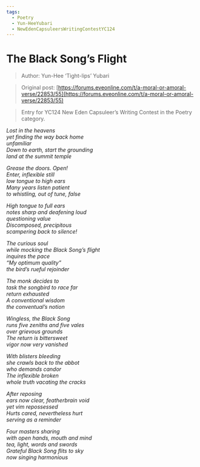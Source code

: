 ```yaml
---
tags:
  - Poetry
  - Yun-HeeYubari 
  - NewEdenCapsuleersWritingContestYC124
---
```


# The Black Song’s Flight

> Author: Yun-Hee ‘Tight-lips’ Yubari 

> Original post: [https://forums.eveonline.com/t/a-moral-or-amoral-verse/22853/55](https://forums.eveonline.com/t/a-moral-or-amoral-verse/22853/55)

> Entry for YC124 New Eden Capsuleer’s Writing Contest in the Poetry category.


<i>
Lost in the heavens<br>
yet finding the way back home<br>
unfamiliar<br>
Down to earth, start the grounding<br>
land at the summit temple<br>

Grease the doors. Open!<br>
Enter, inflexible still<br>
low tongue to high ears<br>
Many years listen patient<br>
to whistling, out of tune, false<br>

High tongue to full ears<br>
notes sharp and deafening loud<br>
questioning value<br>
Discomposed, precipitous<br>
scampering back to silence!<br>

The curious soul<br>
while mocking the Black Song’s flight<br>
inquires the pace<br>
“My optimum quality”<br>
the bird’s rueful rejoinder<br>

The monk decides to<br>
task the songbird to race far<br>
return exhausted<br>
A conventional wisdom<br>
the conventual’s notion<br>

Wingless, the Black Song<br>
runs five zeniths and five vales<br>
over grievous grounds<br>
The return is bittersweet<br>
vigor now very vanished<br>

With blisters bleeding<br>
she crawls back to the abbot<br>
who demands candor<br>
The inflexible broken<br>
whole truth vacating the cracks<br>

After reposing<br>
ears now clear, featherbrain void<br>
yet vim repossessed<br>
Hurts cared, nevertheless hurt<br>
serving as a reminder<br>

Four masters sharing<br>
with open hands, mouth and mind<br>
tea, light, words and swords<br>
Grateful Black Song flits to sky<br>
now singing harmonious<br>
</i>